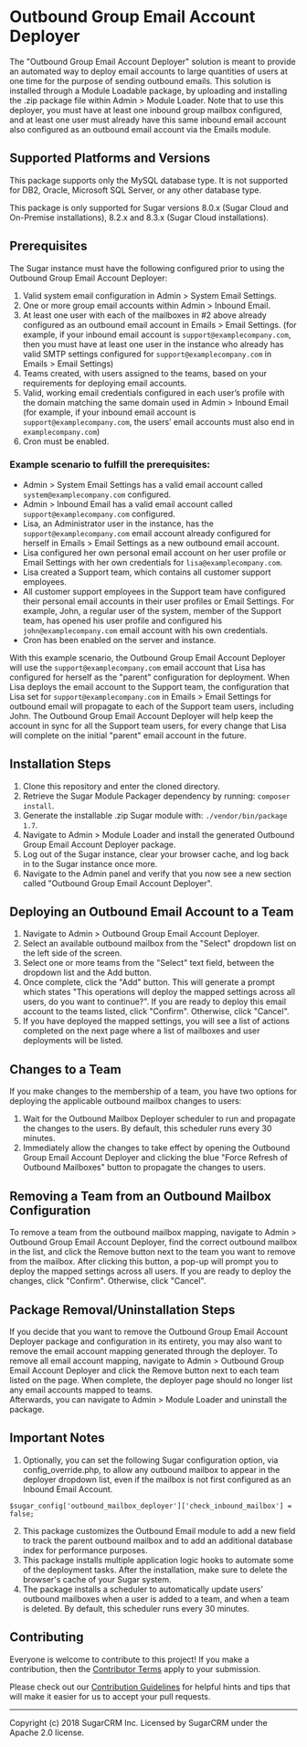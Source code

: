 # Outbound Group Email Account Deployer
The "Outbound Group Email Account Deployer" solution is meant to provide an automated way to deploy email accounts to large quantities of users at one time for the purpose of sending outbound emails.  This solution is installed through a Module Loadable package, by uploading and installing the .zip package file within Admin > Module Loader.  Note that to use this deployer, you must have at least one inbound group mailbox configured, and at least one user must already have this same inbound email account also configured as an outbound email account via the Emails module.
 
## Supported Platforms and Versions
This package supports only the MySQL database type.  It is not supported for DB2, Oracle, Microsoft SQL Server, or any other database type.
 
This package is only supported for Sugar versions 8.0.x (Sugar Cloud and On-Premise installations), 8.2.x and 8.3.x (Sugar Cloud installations).
 
## Prerequisites
The Sugar instance must have the following configured prior to using the Outbound Group Email Account Deployer:
1. Valid system email configuration in Admin > System Email Settings.
2. One or more group email accounts within Admin > Inbound Email.
3. At least one user with each of the mailboxes in #2 above already configured as an outbound email account in Emails > Email Settings. (for example, if your inbound email account is `support@examplecompany.com`, then you must have at least one user in the instance who already has valid SMTP settings configured for `support@examplecompany.com` in Emails > Email Settings)
4. Teams created, with users assigned to the teams, based on your requirements for deploying email accounts.
5. Valid, working email credentials configured in each user’s profile with the domain matching the same domain used in Admin > Inbound Email (for example, if your inbound email account is `support@examplecompany.com`, the users’ email accounts must also end in `examplecompany.com`)
6. Cron must be enabled.

### Example scenario to fulfill the prerequisites:

* Admin > System Email Settings has a valid email account called `system@examplecompany.com` configured.
* Admin > Inbound Email has a valid email account called `support@examplecompany.com` configured.
* Lisa, an Administrator user in the instance, has the `support@examplecompany.com` email account already configured for herself in Emails > Email Settings as a new outbound email account.
* Lisa configured her own personal email account on her user profile or Email Settings with her own credentials for `lisa@examplecompany.com`.
* Lisa created a Support team, which contains all customer support employees.
* All customer support employees in the Support team have configured their personal email accounts in their user profiles or Email Settings. For example, John, a regular user of the system, member of the Support team, has opened his user profile and configured his `john@examplecompany.com` email account with his own credentials.
* Cron has been enabled on the server and instance.

With this example scenario, the Outbound Group Email Account Deployer will use the `support@examplecompany.com` email account that Lisa has configured for herself as the "parent" configuration for deployment.  When Lisa deploys the email account to the Support team, the configuration that Lisa set for `support@examplecompany.com` in Emails > Email Settings for outbound email will propagate to each of the Support team users, including John.  The Outbound Group Email Account Deployer will help keep the account in sync for all the Support team users, for every change that Lisa will complete on the initial "parent" email account in the future.

## Installation Steps
1. Clone this repository and enter the cloned directory.
2. Retrieve the Sugar Module Packager dependency by running: `composer install`.
3. Generate the installable .zip Sugar module with: `./vendor/bin/package 1.7`.
4. Navigate to Admin > Module Loader and install the generated Outbound Group Email Account Deployer package.
5. Log out of the Sugar instance, clear your browser cache, and log back in to the Sugar instance once more.
6. Navigate to the Admin panel and verify that you now see a new section called "Outbound Group Email Account Deployer".

## Deploying an Outbound Email Account to a Team
1. Navigate to Admin > Outbound Group Email Account Deployer.
2. Select an available outbound mailbox from the "Select" dropdown list on the left side of the screen.
3. Select one or more teams from the "Select" text field, between the dropdown list and the Add button.
4. Once complete, click the "Add" button.  This will generate a prompt which states "This operations will deploy the mapped settings across all users, do you want to continue?".  If you are ready to deploy this email account to the teams listed, click "Confirm".  Otherwise, click "Cancel".
5. If you have deployed the mapped settings, you will see a list of actions completed on the next page where a list of mailboxes and user deployments will be listed.

## Changes to a Team
If you make changes to the membership of a team, you have two options for deploying the applicable outbound mailbox changes to users:
1. Wait for the Outbound Mailbox Deployer scheduler to run and propagate the changes to the users.  By default, this scheduler runs every 30 minutes.
2. Immediately allow the changes to take effect by opening the Outbound Group Email Account Deployer and clicking the blue "Force Refresh of Outbound Mailboxes" button to propagate the changes to users. 
 
## Removing a Team from an Outbound Mailbox Configuration          
To remove a team from the outbound mailbox mapping, navigate to Admin > Outbound Group Email Account Deployer, find the correct outbound mailbox in the list, and click the Remove button next to the team you want to remove from the mailbox.  After clicking this button, a pop-up will prompt you to deploy the mapped settings across all users.   If you are ready to deploy the changes, click "Confirm".  Otherwise, click "Cancel".

## Package Removal/Uninstallation Steps
If you decide that you want to remove the Outbound Group Email Account Deployer package and configuration in its entirety, you may also want to remove the email account mapping generated through the deployer.  To remove all email account mapping, navigate to Admin > Outbound Group Email Account Deployer and click the Remove button next to each team listed on the page. When complete, the deployer page should no longer list any email accounts mapped to teams.<br/>
Afterwards, you can navigate to Admin > Module Loader and uninstall the package.
 
## Important Notes
1. Optionally, you can set the following Sugar configuration option, via config_override.php, to allow any outbound mailbox to appear in the deployer dropdown list, even if the mailbox is not first configured as an Inbound Email Account.
```
$sugar_config['outbound_mailbox_deployer']['check_inbound_mailbox'] = false;
```
2. This package customizes the Outbound Email module to add a new field to track the parent outbound mailbox and to add an additional database index for performance purposes.
3. This package installs multiple application logic hooks to automate some of the deployment tasks.
After the installation, make sure to delete the browser's cache of your Sugar system.
4. The package installs a scheduler to automatically update users’ outbound mailboxes when a user is added to a team, and when a team is deleted.  By default, this scheduler runs every 30 minutes.

## Contributing
Everyone is welcome to contribute to this project! If you make a contribution, then the [Contributor Terms](CONTRIBUTOR_TERMS.pdf) apply to your submission.

Please check out our [Contribution Guidelines](CONTRIBUTING.md) for helpful hints and tips that will make it easier for us to accept your pull requests.


-----
Copyright (c) 2018 SugarCRM Inc. Licensed by SugarCRM under the Apache 2.0 license.
